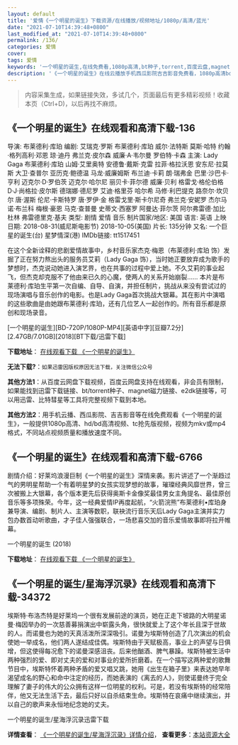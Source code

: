 ```yaml
---
layout: default
title: '爱情《一个明星的诞生》下载资源/在线播放/视频地址/1080p/高清/蓝光'
date: "2021-07-10T14:39:48+0800"
last_modified_at: "2021-07-10T14:39:48+0800"
permalink: /136/
categories: 爱情
cover:
tags: 爱情
keywords: '一个明星的诞生,在线免费看,1080p高清,bt种子,torrent,百度云盘,magnet,磁力链,迅雷下载资源'
description: '《一个明星的诞生》在线云播放手机西瓜影院吉吉影音免费看，1080p高清bd/hd未删减完整版和tc抢先枪版，mkv/mp4格式，附带bt/torrent种子、magnet/磁力链、百度云盘、网盘资源迅雷下载链接'
---
```


>内容采集生成，如果链接失效，多试几个，页面最后有更多精彩视频！收藏本页（Ctrl+D)，以后再找不麻烦。


## 《一个明星的诞生》在线观看和高清下载-136

导演: 布莱德利·库珀 编剧: 艾瑞克·罗斯 布莱德利·库珀 威尔·法特斯 莫斯·哈特 约翰·格列高利·邓恩 琼·迪丹 弗兰克·皮尔森 威廉·A·韦尔曼 罗伯特·卡森 主演: Lady Gaga 布莱德利·库珀 山姆·艾里奥特 安德鲁·戴斯·克雷 拉菲·格拉沃恩 安东尼·拉莫斯 大卫·查普尔 亚历克·鲍德温 马龙·威廉姆斯 布兰迪·卡莉 朗·瑞弗金 巴里·沙巴卡·亨利 迈克尔·D·罗伯茨 迈克尔·哈尔尼 丽贝卡·菲尔德 威廉·贝利 格雷戈·格伦伯格 D·J·尚格拉·皮尔斯 德瑞娜·德尼罗 艾迪·格里芬 哈尔希 马修·利巴提克 路奈尔·坎贝尔 唐·渥斯 伦尼·卡斯特罗 唐·罗伊·金 格雷戈里·斯卡尔尼奇 弗兰克·安妮罗 杰尔马诺·布兰科 梅根·豪恩 马克·查普曼 史蒂文·西塞罗 阿曼达·菲尔茨 阿尔弗雷德·加比杜林 弗雷德里克·基夫 类型: 剧情 爱情 音乐 制片国家/地区: 美国 语言: 英语 上映日期: 2018-08-31(威尼斯电影节) 2018-10-05(美国) 片长: 135分钟 又名: 一个巨星的诞生(台) 星梦情深(港) IMDb链接: tt1517451

在这个全新诠释的悲剧爱情故事中，乡村音乐家杰克·梅恩（布莱德利·库珀 饰）发掘了正在努力熬出头的服务员艾莉（Lady Gaga 饰），当时她正要放弃成为歌手的梦想时，杰克说动她进入演艺界，也在共事的过程中爱上她。不久艾莉的事业起飞，但杰克却克服不了他由来已久的心魔，使两人的关系开始崩裂…… 本片是布莱德利·库珀生平第一次自编、自导、自演，并担任制片，挑战从来没有尝试过的现场演唱与音乐创作的电影。也是Lady Gaga首次挑战大银幕。其在影片中演唱的这些歌曲是由她跟布莱德利·库珀，还有几位艺人一起创作的。所有音乐都是原创和现场录音。


[一个明星的诞生][BD-720P/1080P-MP4][英语中字][豆瓣7.2分][2.47GB/7.01GB][2018][BT下载/迅雷下载]

**下载地址**： [在线观看下载 《一个明星的诞生》](https://www.btdx8.com/torrent/ygmxdds_2018.html) 


**无法下载?**：`如果迅雷因版权原因无法下载，关注微信公众号 `

**其他方法1**：从百度云网盘下载视频，百度云网盘支持在线观看，非会员有限制，如果能找到迅雷下载链接、bt/torrent种子、magnet磁力链接、e2dk链接等，可以用迅雷、比特彗星等工具将完整视频下载到本地。

**其他方法2**：用手机云播、西瓜影院、吉吉影音等在线免费观看《一个明星的诞生》，一般提供1080p高清、hd/bd高清视频、tc抢先版视频，视频为mkv或mp4格式，不同站点视频质量和播放速度不同。


## 《一个明星的诞生》在线观看和高清下载-6766

剧情介绍：好莱坞浪漫巨制《一个明星的诞生》深情来袭。影片讲述了一个渐趋过气的男明星帮助一个有着明星梦的女孩实现梦想的故事，璀璨经典风靡世界，曾三次被搬上大银幕，各个版本更先后获得奥斯卡金像奖最佳男女主角提名、最佳原创音乐等多项殊荣。今年，这一经典爱情IP再度起航，“火箭浣熊”布莱德利•库珀身兼导演、编剧、制片人、主演等数职，联袂流行音乐天后Lady Gaga主演并实力包办数首动听歌曲，才子佳人强强联合，一场悲喜交加的音乐爱情故事即将拉开帷幕。


一个明星的诞生 (2018)

**下载地址**： [在线观看下载 《一个明星的诞生》](https://www.btbtdy.me/btdy/dy13944.html) 


## 《一个明星的诞生/星海浮沉录》在线观看和高清下载-34372

埃斯特&middot;布洛杰特是好莱坞一个很有发展前途的演员，她在正走下坡路的大明星诺曼·梅因举办的一次慈善募捐演出中崭露头角，很快就爱上了这个年长且深于世故的人。而诺曼也为她的天真活泼所深深吸引。诺曼为埃斯特创造了几次演出的机会使她一举成名，他们两人遂结成佳偶。埃斯特由于天赋极高，事业上的声望与日俱增，但这使得每况愈下的诺曼深感沮丧。后来他酗酒、脾气暴躁。埃斯特被生活中两种强烈的爱、即对丈夫的爱和对事业的爱所折磨着。在一个描写这两种爱的歌舞节目中，埃斯特怀着两种矛盾的爱又唱又跳，她用《出生在箱子里》来表达她早年渴望成名的野心和命中注定的经历，而她表演的《离去的人》，则使诺曼终于完全理解了妻子的伟大的公众拥有这样一位明星的权利。可是，若没有埃斯特的经常陪伴，他又无法生活下去，最后只好以自杀结束生命。埃斯特在哀痛中继续演出，并以自己的歌声来永恒地纪念她的丈夫。


一个明星的诞生/星海浮沉录迅雷下载

**详情查看**： [《一个明星的诞生/星海浮沉录》详情介绍](/movie/34372/)， **查看更多**：[本站资源大全](/movie/t/all/)

